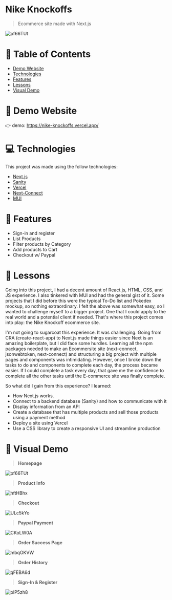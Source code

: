 # Nike Knockoffs

> Ecommerce site made with Next.js

![pf66TUt](https://user-images.githubusercontent.com/88942814/163514527-846cc051-8589-4576-b4de-33063ec3ed83.png)

# 📌 Table of Contents

- [Demo Website](#eyes-demo-website)
- [Technologies](#computer-technologies)
- [Features](#rocket-features)
- [Lessons](#pencil-lessons)
- [Visual Demo](#crystal_ball-visual-demo)

# :eyes: Demo Website

:point_right: demo: https://nike-knockoffs.vercel.app/

# :computer: Technologies

This project was made using the follow technologies:

- [Next.js](https://nextjs.org/)
- [Sanity](https://www.sanity.io/)
- [Vercel](https://vercel.com/)
- [Next-Connect](https://www.npmjs.com/package/next-connect)
- [MUI](https://mui.com/)

# :rocket: Features
- Sign-in and register
- List Products
- Filter products by Category
- Add products to Cart
- Checkout w/ Paypal

# :pencil: Lessons

Going into this project, I had a decent amount of React.js, HTML, CSS, and JS experience. I also tinkered with MUI and had the general gist of it. Some projects that I did before this were the typical To-Do list and Pokedex mockup, so nothing extraordinary. I felt the above was somewhat easy, so I wanted to challenge myself to a bigger project. One that I could apply to the real world and a potential client if needed. That's where this project comes into play: the Nike Knockoff ecommerce site.

I'm not going to sugarcoat this experience. It was challenging. Going from CRA (create-react-app) to Next.js made things easier since Next is an amazing boilerplate, but I did face some hurdles. Learning all the npm packages needed to make an Ecommersite site (next-connect, jsonwebtoken, next-connect) and structuring a big project with multiple pages and components was intimidating. However, once I broke down the tasks to do and components to complete each day, the process became easier. If I could complete a task every day, that gave me the confidence to complete all the other tasks until the E-commerce site was finally complete.

So what did I gain from this experience? I learned:

- How Next.js works.
- Connect to a backend database (Sanity) and how to communicate with it
- Display information from an API
- Create a database that has multiple products and sell those products using a payment method
- Deploy a site using Vercel
- Use a CSS library to create a responsive UI and streamline production

# :crystal_ball: Visual Demo

> **Homepage**

![pf66TUt](https://user-images.githubusercontent.com/88942814/163514527-846cc051-8589-4576-b4de-33063ec3ed83.png)

> **Product Info**

![hftHBhx](https://user-images.githubusercontent.com/88942814/163517949-625727f8-dfe8-4942-87ea-28b830ab9eb7.png)

> **Checkout**

![ULc5kYo](https://user-images.githubusercontent.com/88942814/163518011-dea7b47c-b614-46d9-84a0-4ba898003084.png)

> **Paypal Payment**

![CKoLW0A](https://user-images.githubusercontent.com/88942814/163518122-1386371a-bce1-4ce7-85d1-5ffdef51721f.png)

> **Order Success Page**

![mbqOKVW](https://user-images.githubusercontent.com/88942814/163518498-66e895f5-fdcd-405a-8973-6f4a795dbe00.png)

> **Order History**

![qFEBA6d](https://user-images.githubusercontent.com/88942814/163518337-46b088d7-877b-4cb2-ad14-deba1d2cea08.png)

> **Sign-In & Register**

![oIP5zh8](https://user-images.githubusercontent.com/88942814/163518398-f006a832-b7af-47ec-bee7-73a97f83bfeb.png)
